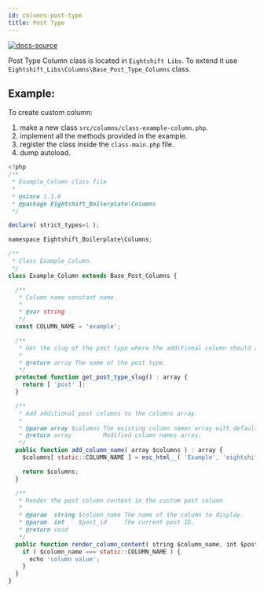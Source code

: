 ```yaml
---
id: columns-post-type
title: Post Type
---
```


[![docs-source](https://img.shields.io/badge/source-eigthshift--libs-blue?style=for-the-badge&logo=php&labelColor=2a2a2a)](https://github.com/infinum/eightshift-libs/blob/develop/src/columns/class-base-post-type-columns.php)

Post Type Column class is located in `Eightshift Libs`. To extend it use `Eightshift_Libs\Columns\Base_Post_Type_Columns` class.

## Example:

To create custom column:
1. make a new class `src/columns/class-example-column.php`.
2. implement all the methods provided in the example.
3. register the class inside the `class-main.php` file.
4. dump autoload.

```js
<?php
/**
 * Example_Column class file
 *
 * @since 1.1.0
 * @package Eightshift_Boilerplate\Columns
 */

declare( strict_types=1 );

namespace Eightshift_Boilerplate\Columns;

/**
 * Class Example_Column.
 */
class Example_Column extends Base_Post_Columns {

  /**
   * Column name constant name.
   *
   * @var string
   */
  const COLUMN_NAME = 'example';

  /**
   * Get the slug of the post type where the additional column should appear.
   *
   * @return array The name of the post type.
   */
  protected function get_post_type_slug() : array {
    return [ 'post' ];
  }

  /**
   * Add additional post columns to the columns array.
   *
   * @param array $columns The existing column names array with default post columns (title, author, date etc.).
   * @return array         Modified column names array.
   */
  public function add_column_name( array $columns ) : array {
    $columns[ static::COLUMN_NAME ] = esc_html__( 'Example', 'eightshift-boilerplate' );

    return $columns;
  }

  /**
   * Render the post column content in the custom post column
   *
   * @param  string $column_name The name of the column to display.
   * @param  int    $post_id     The current post ID.
   * @return void
   */
  public function render_column_content( string $column_name, int $post_id ) : void {
    if ( $column_name === static::COLUMN_NAME ) {
      echo 'column value';
    }
  }
}

```
